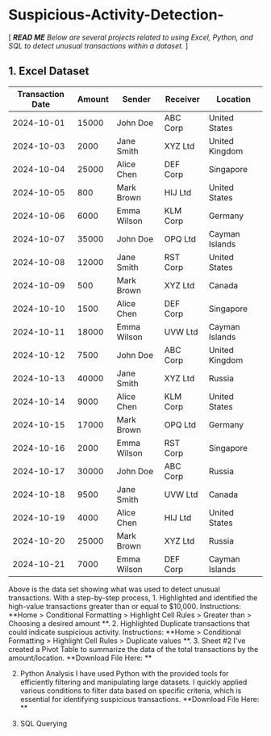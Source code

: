 # Suspicious-Activity-Detection-
[ ***READ ME*** *Below are several projects related to using Excel, Python, and SQL to detect unusual transactions within a dataset.* ]

## 1. Excel Dataset 

| Transaction Date | Amount | Sender      | Receiver     | Location         |
|------------------|--------|-------------|--------------|------------------|
| 2024-10-01       | 15000  | John Doe    | ABC Corp     | United States    |
| 2024-10-03       | 2000   | Jane Smith  | XYZ Ltd      | United Kingdom   |
| 2024-10-04       | 25000  | Alice Chen  | DEF Corp     | Singapore        |
| 2024-10-05       | 800    | Mark Brown  | HIJ Ltd      | United States    |
| 2024-10-06       | 6000   | Emma Wilson | KLM Corp     | Germany          |
| 2024-10-07       | 35000  | John Doe    | OPQ Ltd      | Cayman Islands   |
| 2024-10-08       | 12000  | Jane Smith  | RST Corp     | United States    |
| 2024-10-09       | 500    | Mark Brown  | XYZ Ltd      | Canada           |
| 2024-10-10       | 1500   | Alice Chen  | DEF Corp     | Singapore        |
| 2024-10-11       | 18000  | Emma Wilson | UVW Ltd      | Cayman Islands   |
| 2024-10-12       | 7500   | John Doe    | ABC Corp     | United Kingdom   |
| 2024-10-13       | 40000  | Jane Smith  | XYZ Ltd      | Russia           |
| 2024-10-14       | 9000   | Alice Chen  | KLM Corp     | United States    |
| 2024-10-15       | 17000  | Mark Brown  | OPQ Ltd      | Germany          |
| 2024-10-16       | 2000   | Emma Wilson | RST Corp     | Singapore        |
| 2024-10-17       | 30000  | John Doe    | ABC Corp     | Russia           |
| 2024-10-18       | 9500   | Jane Smith  | UVW Ltd      | Canada           |
| 2024-10-19       | 4000   | Alice Chen  | HIJ Ltd      | United States    |
| 2024-10-20       | 25000  | Mark Brown  | XYZ Ltd      | Russia           |
| 2024-10-21       | 7000   | Emma Wilson | DEF Corp     | Cayman Islands   |

Above is the data set showing what was used to detect unusual transactions. With a step-by-step process, 1. Highlighted and identified the high-value transactions greater than or equal to $10,000. Instructions: **Home > Conditional Formatting > Highlight Cell Rules > Greater than > Choosing a desired amount **. 2. Highlighted Duplicate transactions that could indicate suspicious activity. Instructions: **Home > Conditional Formatting > Highlight Cell Rules > Duplicate values **. 3. Sheet #2 I've created a Pivot Table to summarize the data of the total transactions by the amount/location. **Download File Here: **


2. Python Analysis
   I have used Python with the provided tools for efficiently filtering and manipulating large datasets. I quickly applied various conditions to filter data based on specific criteria, which is essential for identifying suspicious transactions. **Download File Here: **


4. SQL Querying
   
